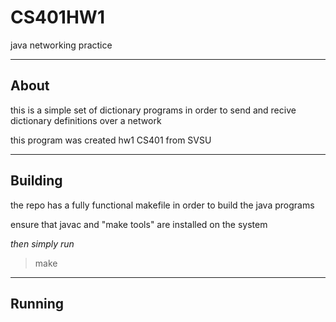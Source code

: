 # CS401HW1

java networking practice

---

## About

this is a simple set of dictionary programs
in order to send and recive dictionary definitions
over a network

this program was created hw1 CS401 from SVSU

---

## Building

the repo has a fully functional makefile in order
to build the java programs

ensure that javac and "make tools" are installed on the system

*then simply run*

> make

---

## Running

